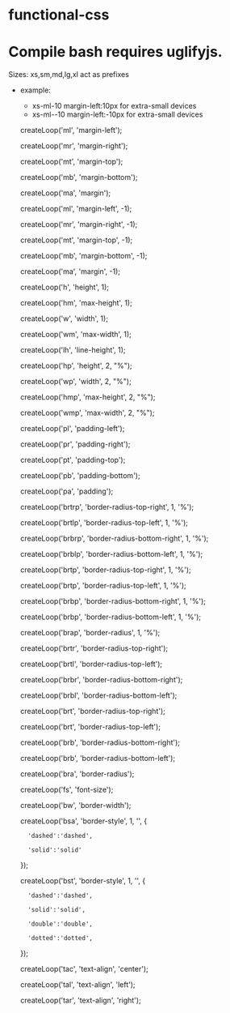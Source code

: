 # functional-css

#    Compile bash requires uglifyjs.

Sizes:
xs,sm,md,lg,xl act as prefixes

* example: 
    * xs-ml-10 margin-left:10px for extra-small devices 
    * xs-ml--10 margin-left:-10px for extra-small devices
    
    createLoop('ml', 'margin-left');

    createLoop('mr', 'margin-right');

    createLoop('mt', 'margin-top');

    createLoop('mb', 'margin-bottom');

    createLoop('ma', 'margin');



    createLoop('ml', 'margin-left', -1);

    createLoop('mr', 'margin-right', -1);

    createLoop('mt', 'margin-top', -1);

    createLoop('mb', 'margin-bottom', -1);

    createLoop('ma', 'margin', -1);



    createLoop('h', 'height', 1);

    createLoop('hm', 'max-height', 1);

    createLoop('w', 'width', 1);

    createLoop('wm', 'max-width', 1);

    createLoop('lh', 'line-height', 1);

    createLoop('hp', 'height', 2, "%");

    createLoop('wp', 'width', 2, "%");

    createLoop('hmp', 'max-height', 2, "%");

    createLoop('wmp', 'max-width', 2, "%");







    createLoop('pl', 'padding-left');

    createLoop('pr', 'padding-right');

    createLoop('pt', 'padding-top');

    createLoop('pb', 'padding-bottom');

    createLoop('pa', 'padding');



    createLoop('brtrp', 'border-radius-top-right', 1, '%');

    createLoop('brtlp', 'border-radius-top-left', 1, '%');

    createLoop('brbrp', 'border-radius-bottom-right', 1, '%');

    createLoop('brblp', 'border-radius-bottom-left', 1, '%');



    createLoop('brtp', 'border-radius-top-right', 1, '%');

    createLoop('brtp', 'border-radius-top-left', 1, '%');



    createLoop('brbp', 'border-radius-bottom-right', 1, '%');

    createLoop('brbp', 'border-radius-bottom-left', 1, '%');



    createLoop('brap', 'border-radius', 1, '%');



    createLoop('brtr', 'border-radius-top-right');

    createLoop('brtl', 'border-radius-top-left');

    createLoop('brbr', 'border-radius-bottom-right');

    createLoop('brbl', 'border-radius-bottom-left');



    createLoop('brt', 'border-radius-top-right');

    createLoop('brt', 'border-radius-top-left');



    createLoop('brb', 'border-radius-bottom-right');

    createLoop('brb', 'border-radius-bottom-left');



    createLoop('bra', 'border-radius');



    createLoop('fs', 'font-size');



    createLoop('bw', 'border-width');

    createLoop('bsa', 'border-style', 1, '', {

        'dashed':'dashed',

        'solid':'solid'

    });



    createLoop('bst', 'border-style', 1, '', {

        'dashed':'dashed',

        'solid':'solid',

        'double':'double',

        'dotted':'dotted',

    });

    createLoop('tac', 'text-align', 'center');

    createLoop('tal', 'text-align', 'left');

    createLoop('tar', 'text-align', 'right');

    

